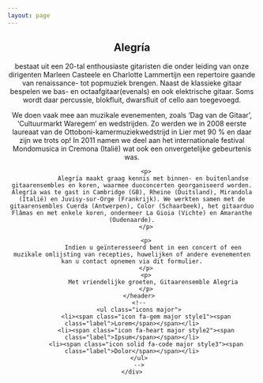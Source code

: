```yaml
---
layout: page
---
```

<section id="one" class="wrapper style1 special">
    <div class="inner">
        <header class="major">
            <h2>Alegría</h2>
            <p>
                bestaat uit een 20-tal enthousiaste gitaristen die onder leiding van onze dirigenten Marleen Casteele en Charlotte Lammertijn een repertoire gaande van renaissance- tot popmuziek brengen. Naast de klassieke gitaar bespelen we bas- en octaafgitaar(evenals) en ook elektrische gitaar. Soms wordt daar percussie, blokfluit, dwarsfluit of cello aan toegevoegd.
            </p>
            <p>
                We doen vaak mee aan muzikale evenementen, zoals ‘Dag van de Gitaar’, ‘Cultuurmarkt Waregem’ en wedstrijden. Zo werden we in 2008 eerste laureaat van de Ottoboni-kamermuziekwedstrijd in Lier met 90 % en daar zijn we trots op! In 2011 namen we deel aan het internationale festival Mondomusica in Cremona (Italië) wat ook een onvergetelijke gebeurtenis was.
            </p>

            <p>
                Alegría maakt graag kennis met binnen- en buitenlandse gitaarensembles en koren, waarmee duoconcerten georganiseerd worden. Alegría was te gast in Cambridge (GB), Rheine (Duitsland), Mirandola (Italië) en Juvisy-sur-Orge (Frankrijk). We werkten samen met de gitaarensembles Cuerda (Antwerpen), Color (Schaarbeek), het gitaarduo Flâmas en met enkele koren, ondermeer La Gioia (Vichte) en Amaranthe (Oudenaarde).
            </p>

            <p>
                Indien u geïnteresseerd bent in een concert of een muzikale omlijsting van recepties, huwelijken of andere evenementen kan u contact opnemen via dit formulier.
            </p>
            <p>
                Met vriendelijke groeten, Gitaarensemble Alegria
            </p>
        </header>
        <!--
        <ul class="icons major">
            <li><span class="icon fa-gem major style1"><span class="label">Lorem</span></span></li>
            <li><span class="icon fa-heart major style2"><span class="label">Ipsum</span></span></li>
            <li><span class="icon solid fa-code major style3"><span class="label">Dolor</span></span></li>
        </ul>
        -->
    </div>
</section>  